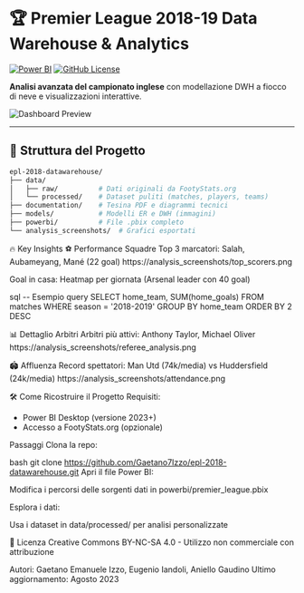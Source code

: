 # 🏆 Premier League 2018-19 Data Warehouse & Analytics

[![Power BI](https://img.shields.io/badge/Power_BI-F2C811?style=for-the-badge&logo=powerbi&logoColor=black)](https://powerbi.microsoft.com/)
[![GitHub License](https://img.shields.io/github/license/Gaetano7Izzo/epl-2018-datawarehouse)](https://creativecommons.org/licenses/by-nc-sa/4.0/)

**Analisi avanzata del campionato inglese** con modellazione DWH a fiocco di neve e visualizzazioni interattive.

![Dashboard Preview](analysis_screenshots/goal_analysis.png)

---

## 📌 Struttura del Progetto

```bash
epl-2018-datawarehouse/
├── data/
│   ├── raw/          # Dati originali da FootyStats.org
│   └── processed/    # Dataset puliti (matches, players, teams)
├── documentation/    # Tesina PDF e diagrammi tecnici
├── models/           # Modelli ER e DWH (immagini)
├── powerbi/          # File .pbix completo
└── analysis_screenshots/  # Grafici esportati
```

🔥 Key Insights 
⚽ Performance Squadre
Top 3 marcatori: Salah, Aubameyang, Mané (22 goal)
https://analysis_screenshots/top_scorers.png

Goal in casa: Heatmap per giornata (Arsenal leader con 40 goal)

sql
-- Esempio query
SELECT home_team, SUM(home_goals) 
FROM matches 
WHERE season = '2018-2019' 
GROUP BY home_team
ORDER BY 2 DESC

📊 Dettaglio Arbitri
Arbitri più attivi: Anthony Taylor, Michael Oliver
https://analysis_screenshots/referee_analysis.png

🏟️ Affluenza
Record spettatori: Man Utd (74k/media) vs Huddersfield (24k/media)
https://analysis_screenshots/attendance.png

🛠 Come Ricostruire il Progetto
Requisiti:

- Power BI Desktop (versione 2023+)
- Accesso a FootyStats.org (opzionale)

Passaggi
Clona la repo:

bash
git clone https://github.com/Gaetano7Izzo/epl-2018-datawarehouse.git
Apri il file Power BI:

Modifica i percorsi delle sorgenti dati in powerbi/premier_league.pbix

Esplora i dati:

Usa i dataset in data/processed/ per analisi personalizzate

📄 Licenza
Creative Commons BY-NC-SA 4.0 - Utilizzo non commerciale con attribuzione

Autori: Gaetano Emanuele Izzo, Eugenio Iandoli, Aniello Gaudino
Ultimo aggiornamento: Agosto 2023
